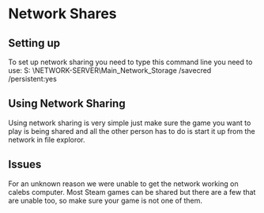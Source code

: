 # Network Shares
## Setting up
To set up network sharing you need to type this command line you need to use: S: \\NETWORK-SERVER\Main_Network_Storage /savecred /persistent:yes
## Using Network Sharing
Using network sharing is very simple just make sure the game you want to play is being shared and all the other person has to do is start it up from the network in file exploror.
## Issues
For an unknown reason we were unable to get the network working on calebs computer.  Most Steam games can be shared but there are a few that are unable too, so make sure your game is not one of them.